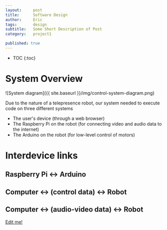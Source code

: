 ```yaml
---
layout:     post
title:      Software Design
author:     Eric
tags: 		design
subtitle:  	Some Short Description of Post
category:   project1

published: true
---
```

<!-- Start Writing Below in Markdown -->

<!-- Table of Contents -->

* TOC
{:toc}

# System Overview

![System diagram]({{ site.baseurl }}/img/control-system-diagram.png)

Due to the nature of a telepresence robot, our system needed to execute code on three different systems
- The user's device (through a web browser)
- The Raspberry Pi on the robot (for connecting video and audio data to the internet)
- The Arduino on the robot (for low-level control of motors)

# Interdevice links
## Raspberry Pi <-> Arduino

## Computer <-> (control data) <-> Robot

## Computer <-> (audio-video data) <-> Robot



[Edit me!](https://github.com/HALtheWise/eye-robot-website/tree/master/_posts)




<!-- [Link to Google](https://www.google.com) -->
<!-- ![Image embed]({{ site.baseurl }}/img/Logo_Fairy_Tail_right.png) -->
